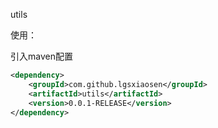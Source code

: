 utils

使用：

引入maven配置
```xml
<dependency>
    <groupId>com.github.lgsxiaosen</groupId>
    <artifactId>utils</artifactId>
    <version>0.0.1-RELEASE</version>
</dependency>
```


